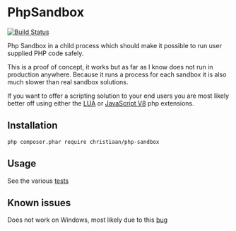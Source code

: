 PhpSandbox
==========
[![Build Status](https://travis-ci.org/christiaan/php-sandbox.png?branch=master)](https://travis-ci.org/christiaan/php-sandbox)

Php Sandbox in a child process which should make it possible to run user supplied PHP code safely.

This is a proof of concept, it works but as far as I know does not run in production anywhere.
Because it runs a process for each sandbox it is also much slower than real sandbox solutions.

If you want to offer a scripting solution to your end users you are most likely better off
using either the [LUA][1] or [JavaScript V8][2] php extensions.

[1]: https://github.com/laruence/php-lua
[2]: https://github.com/preillyme/v8js

Installation
------------
    php composer.phar require christiaan/php-sandbox

Usage
-----
See the various [tests](https://github.com/christiaan/php-sandbox/blob/master/tests/Christiaan/PhpSandbox/Tests)

Known issues
------------
Does not work on Windows, most likely due to this [bug](https://bugs.php.net/bug.php?id=47918)
